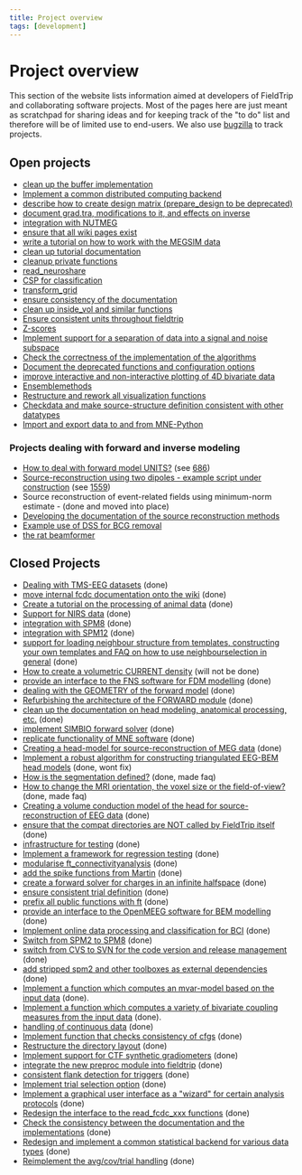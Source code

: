 ```yaml
---
title: Project overview
tags: [development]
---
```


# Project overview

This section of the website lists information aimed at developers of FieldTrip and collaborating software projects. Most of the pages here are just meant as scratchpad for sharing ideas and for keeping track of the "to do" list and therefore will be of limited use to end-users. We also use [bugzilla](/bugzilla) to track projects.

## Open projects

*  [clean up the buffer implementation](/development/project/buffer_v3)
*  [Implement a common distributed computing backend](/development/project/distributed)
*  [describe how to create design matrix (prepare_design to be deprecated)](/development/project/design)
*  [document grad.tra, modifications to it, and effects on inverse](/development/project/tra)
*  [integration with NUTMEG](/development/project/nutmeg)
*  [ensure that all wiki pages exist](/development/project/orphans)
*  [write a tutorial on how to work with the MEGSIM data](/development/project/megsim)
*  [clean up tutorial documentation](/development/project/tutorial_documentation)
*  [cleanup private functions](/development/project/cleanup_private_functions)
*  [read_neuroshare](/development/project/read_neuroshare)
*  [CSP for classification](/development/project/csp)
*  [transform_grid](/development/project/transform_grid)
*  [ensure consistency of the documentation](/development/project/documentation)
*  [clean up inside_vol and similar functions](/development/project/inside_vol)
*  [Ensure consistent units throughout fieldtrip](/development/project/units)
*  [Z-scores](/development/project/zscores)
*  [Implement support for a separation of data into a signal and noise subspace](/development/project/subspace)
*  [Check the correctness of the implementation of the algorithms](/development/project/correctness)
*  [Document the deprecated functions and configuration options](/development/deprecated)
*  [improve interactive and non-interactive plotting of 4D bivariate data](/development/project/visualization)  
*  [Ensemblemethods](/development/project/ensemblemethods)
*  [Restructure and rework all visualization functions](/development/project/restructure_and_rework_all_visualization_functions)
*  [Checkdata and make source-structure definition consistent with other datatypes](/development/project/checkdata)
*  [Import and export data to and from MNE-Python](/development/project/integrate_with_mne)

### Projects dealing with forward and inverse modeling
*  [How to deal with forward model UNITS?](/development/project/fwdunits) (see [686](http://bugzilla.fieldtriptoolbox.org/show_bug.cgi?id=686))
*  [Source-reconstruction using two dipoles - example script under construction](/development/project/symmetric_dipoles) (see [1559](http://bugzilla.fieldtriptoolbox.org/show_bug.cgi?id=1559))
*  Source reconstruction of event-related fields using minimum-norm estimate - (done and moved into place)
*  [Developing the documentation of the source reconstruction methods](/development/project/documentation_source)
*  [Example use of DSS for BCG removal](/development/project/dss)
*  [the rat beamformer](/development/project/rat)

## Closed Projects
*  [Dealing with TMS-EEG datasets](/development/project/eeg_tms) (done)
*  [move internal fcdc documentation onto the wiki](/development/project/move_internal_fcdc_documentation_onto_the_wiki) (done)
*  [Create a tutorial on the processing of animal data](/development/project/animal) (done)
*  [Support for NIRS data](/development/project/nirs) (done)
*  [integration with SPM8](/development/project/spm8) (done)
*  [integration with SPM12](/development/project/spm12) (done)
*  [support for loading neighbour structure from templates, constructing your own templates and FAQ on how to use neighbourselection in general](/development/project/neighbourtemplates) (done)
*  [How to create a volumetric CURRENT density](/development/project/curdens)  (will not be done)
*  [provide an interface to the FNS software for FDM modelling](/development/project/fns) (done)
*  [dealing with the GEOMETRY of the forward model](/development/project/fwdarch2) (done)
*  [Refurbishing the architecture of the FORWARD module](/development/project/fwdarch) (done)
*  [clean up the documentation on head modeling, anatomical processing, etc.](/development/project/geometry_documentation) (done)  
*  [implement SIMBIO forward solver](/development/project/simbio_plan) (done)
*  [replicate functionality of MNE software](/development/project/replicate_functionality_of_mne_software) (done)
*  [Creating a head-model for source-reconstruction of MEG data](/development/project/headmodel_tutorial) (done)
*  [Implement a robust algorithm for constructing triangulated EEG-BEM head models](/development/project/bemmodel) (done, wont fix)
*  [How is the segmentation defined?](/faq/how_is_the_segmentation_defined) (done, made faq)
*  [How to change the MRI orientation, the voxel size or the field-of-view?](/faq/how_change_mri_orientation_size_fov) (done, made faq)
*  [Creating a volume conduction model of the head for source-reconstruction of EEG data](/development/project/headmodel_tutorial_eeg) (done)
*  [ensure that the compat directories are NOT called by FieldTrip itself](/development/project/compat) (done)
*  [infrastructure for testing](/development/project/infrastructure_for_testing) (done)
*  [Implement a framework for regression testing](/development/project/testing) (done)
*  [modularise ft_connectivityanalysis](/development/project/modularise_ft_connectivityanalysis) (done)
*  [add the spike functions from Martin](/development/project/spike) (done)
*  [create a forward solver for charges in an infinite halfspace](/development/project/halfspace) (done)
*  [ensure consistent trial definition](/development/project/ensure_consistent_trial_definition) (done)
*  [prefix all public functions with ft](/development/project/prefix) (done)
*  [provide an interface to the OpenMEEG software for BEM modelling](/development/project/openmeeg) (done)
*  [Implement online data processing and classification for BCI](/development/project/bci) (done)
*  [Switch from SPM2 to SPM8](/development/project/switch_from_spm2_to_spm8) (done)
*  [switch from CVS to SVN for the code version and release management](/development/svn) (done)
*  [add stripped spm2 and other toolboxes as external dependencies](/development/project/external_dependencies) (done)
*  [Implement a function which computes an mvar-model based on the input data](/development/project/mvaranalysis) (done).
*  [Implement a function which computes a variety of bivariate coupling measures from the input data](/development/project/couplinganalysis) (done).
*  [handling of continuous data](/development/project/continuous) (done)
*  [Implement function that checks consistency of cfgs](/development/project/checkconfig) (done)
*  [Restructure the directory layout](/development/project/directorylayout) (done)
*  [Implement support for CTF synthetic gradiometers](/development/project/synthetic_grad) (done)
*  [integrate the new preproc module into fieldtrip](/development/project/merge_preproc) (done)
*  [consistent flank detection for triggers](/development/project/trigger) (done)
*  [Implement trial selection option](/development/project/trialselect) (done)
*  [Implement a graphical user interface as a "wizard" for certain analysis protocols](/development/project/wizard) (done)
*  [Redesign the interface to the read_fcdc_xxx functions](/development/project/read_fcdc_xxx) (done)
*  [Check the consistency between the documentation and the implementations](/development/project/consistency) (done)
*  [Redesign and implement a common statistical backend for various data types](/development/project/statistics) (done)
*  [Reimplement the avg/cov/trial handling](/development/project/timelockanalysis) (done)

